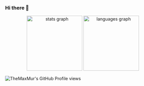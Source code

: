 ### Hi there 👋

<!--
**TheMaxMur/TheMaxMur** is a ✨ _special_ ✨ repository because its `README.md` (this file) appears on your GitHub profile.

Here are some ideas to get you started:

- 🔭 I’m currently working on ...
- 🌱 I’m currently learning ...
- 👯 I’m looking to collaborate on ...
- 🤔 I’m looking for help with ...
- 💬 Ask me about ...
- 📫 How to reach me: ...
- 😄 Pronouns: ...
- ⚡ Fun fact: ...
-->

<div align="center">
  <img src="https://github-readme-stats.vercel.app/api?username=TheMaxMur&show_icons=true&theme=algolia&hide_border=true&border_radius=20&include_all_commits=true&count_private=false" height="180" alt="stats graph" />

  <img src="https://github-readme-stats.vercel.app/api/top-langs/?username=TheMaxMur&layout=compact&theme=algolia&border_radius=20&exclude_repo=spil-site-frontend&hide=html,css&hide_border=true" height="180" alt="languages graph" />
</div>

![TheMaxMur's GitHub Profile views](https://komarev.com/ghpvc/?username=TheMaxMur&color=blue)

